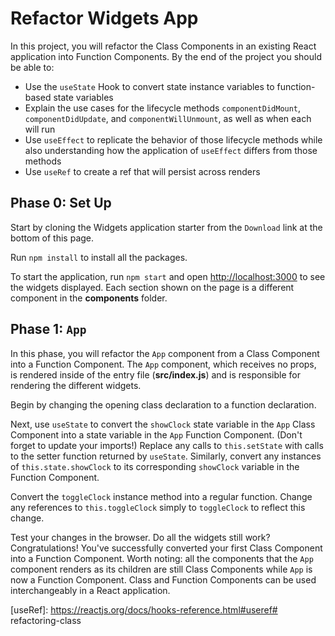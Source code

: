 # Refactor Widgets App

In this project, you will refactor the Class Components in an existing React
application into Function Components. By the end of the project you should be
able to:

* Use the `useState` Hook to convert state instance variables to function-based
  state variables
* Explain the use cases for the lifecycle methods `componentDidMount`,
  `componentDidUpdate`, and `componentWillUnmount`, as well as when each will
  run
* Use `useEffect` to replicate the behavior of those lifecycle methods while
  also understanding how the application of `useEffect` differs from those
  methods
* Use `useRef` to create a ref that will persist across renders

## Phase 0: Set Up

Start by cloning the Widgets application starter from the `Download` link at the
bottom of this page.

Run `npm install` to install all the packages.

To start the application, run `npm start` and open [http://localhost:3000] to
see the widgets displayed. Each section shown on the page is a different
component in the __components__ folder.

## Phase 1: `App`

In this phase, you will refactor the `App` component from a Class Component into
a Function Component. The `App` component, which receives no props, is rendered
inside of the entry file (__src/index.js__) and is responsible for rendering the
different widgets.

Begin by changing the opening class declaration to a function declaration. 

Next, use `useState` to convert the `showClock` state variable in the `App`
Class Component into a state variable in the `App` Function Component. (Don't
forget to update your imports!) Replace any calls to `this.setState` with calls
to the setter function returned by `useState`. Similarly, convert any instances
of `this.state.showClock` to its corresponding `showClock` variable in the
Function Component.

Convert the `toggleClock` instance method into a regular function. Change any
references to `this.toggleClock` simply to `toggleClock` to reflect this change.

Test your changes in the browser. Do all the widgets still work?
Congratulations! You've successfully converted your first Class Component into a
Function Component. Worth noting: all the components that the `App` component
renders as its children are still Class Components while `App` is now a Function
Component. Class and Function Components can be used interchangeably in a React
application.

[http://localhost:3000]: http://localhost:3000
[useRef]: https://reactjs.org/docs/hooks-reference.html#useref# refactoring-class
